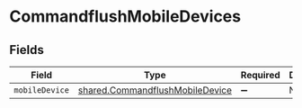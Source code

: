 # CommandflushMobileDevices


## Fields

| Field                                                                                     | Type                                                                                      | Required                                                                                  | Description                                                                               |
| ----------------------------------------------------------------------------------------- | ----------------------------------------------------------------------------------------- | ----------------------------------------------------------------------------------------- | ----------------------------------------------------------------------------------------- |
| `mobileDevice`                                                                            | [shared.CommandflushMobileDevice](../../../sdk/models/shared/commandflushmobiledevice.md) | :heavy_minus_sign:                                                                        | N/A                                                                                       |